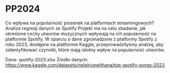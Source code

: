 # PP2024
Co wpływa na popularność piosenek na platformach streamingowych?
Analiza regresji danych ze Spotify
Projekt ma na celu zbadanie, jak określone cechy utworów muzycznych wpływają na ich popularność na platformie Spotify. W oparciu o dane zgromadzone z platformy Spotify z roku 2023, dostępne na platformie Kaggle, przeprowadziłyśmy analizę, aby zidentyfikować czynniki, które mają istotny wpływ na popularność utworów.

Dane: spotify-2023.xlsx
Źródło danych: https://www.kaggle.com/datasets/nelgiriyewithana/top-spotify-songs-2023
